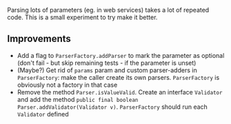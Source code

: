 Parsing lots of parameters (eg. in web services) takes a lot of repeated code.
This is a small experiment to try make it better.

Improvements
------------

 * Add a flag to `ParserFactory.addParser` to mark the parameter as optional
   (don't fail - but skip remaining tests - if the parameter is unset)
 * (Maybe?) Get rid of `params` param and custom parser-adders in
   `ParserFactory`: make the caller create its own parsers. `ParserFactory` is
   obviously not a factory in that case
 * Remove the method `Parser.isValueValid`. Create an interface `Validator`
   and add the method `public final boolean Parser.addValidator(Validator v)`.
   `ParserFactory` should run each `Validator` defined
